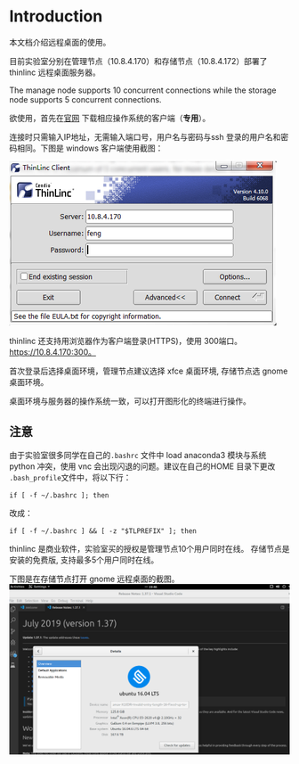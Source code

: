 # Introduction

本文档介绍远程桌面的使用。

目前实验室分别在管理节点（10.8.4.170）和存储节点（10.8.4.172）部署了 thinlinc 远程桌面服务器。

The manage node supports 10 concurrent connections while the storage node supports 5 concurrent connections.

欲使用，首先在[官网](https://www.cendio.com/thinlinc/download) 下载相应操作系统的客户端（**专用**）。

连接时只需输入IP地址，无需输入端口号，用户名与密码与ssh 登录的用户名和密码相同。下图是 windows 客户端使用截图：

![](images/windows_remote_desktop_screenshot.png)

thinlinc 还支持用浏览器作为客户端登录(HTTPS)，使用 300端口。https://10.8.4.170:300。

首次登录后选择桌面环境，管理节点建议选择 xfce 桌面环境, 存储节点选 gnome 桌面环境。

桌面环境与服务器的操作系统一致，可以打开图形化的终端进行操作。


## 注意
由于实验室很多同学在自己的`.bashrc` 文件中 load anaconda3 模块与系统 python 冲突，使用 vnc 会出现闪退的问题。建议在自己的HOME 目录下更改
`.bash_profile`文件中，将以下行：
```shell
if [ -f ~/.bashrc ]; then
```
改成：
```shell 
if [ -f ~/.bashrc ] && [ -z "$TLPREFIX" ]; then
```

thinlinc 是商业软件，实验室买的授权是管理节点10个用户同时在线。
存储节点是安装的免费版, 支持最多5个用户同时在线。

下图是在存储节点打开 gnome 远程桌面的截图。
![](./images/gnome_vnc2.png)


